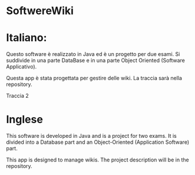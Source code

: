 # SoftwereWiki
# Italiano:
Questo software è realizzato in Java ed è un progetto per due esami. Si suddivide in una parte DataBase e in una parte Object Oriented (Software Applicativo).

Questa app è stata progettata per gestire delle wiki. La traccia sarà nella repository.

Traccia 2

# Inglese
This software is developed in Java and is a project for two exams. It is divided into a Database part and an Object-Oriented (Application Software) part.

This app is designed to manage wikis. The project description will be in the repository.
